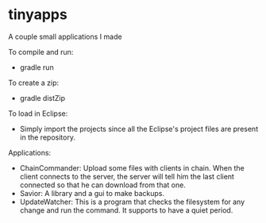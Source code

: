 tinyapps
========

A couple small applications I made

To compile and run:
* gradle run

To create a zip:
* gradle distZip

To load in Eclipse:
* Simply import the projects since all the Eclipse's project files are present in the repository.

Applications:
* ChainCommander: Upload some files with clients in chain. When the client connects to the server, the server will tell him the last client connected so that he can download from that one.
* Savior: A library and a gui to make backups.
* UpdateWatcher: This is a program that checks the filesystem for any change and run the command. It supports to have a quiet period.
